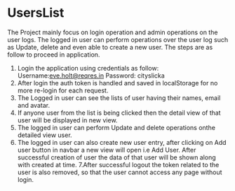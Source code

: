 # UsersList
The Project mainly focus on login operation and admin operations on the user logs. The logged in user can perform operations over the user log such as Update, delete and even able to create a new user. The steps are as follow to proceed in application.
1. Login the application using credentials as follow:
Username:eve.holt@reqres.in
Password: cityslicka
2. After login the auth token is handled and saved in localStorage for no more re-login for each request.
3. The Logged in user can see the lists of user having their names, email and avatar.
4. If anyone user from the list is being clicked then the detail view of that user will be displayed in new view.
5. The logged in user can perform Update and delete operations onthe detailed view user.
6. The logged in user can also create new user entry, after clicking on Add user button in navbar a new view will open i.e Add User. After successful creation of user the data of that user will be shown along with created at time.
7.After successful logout the token related to the user is also removed, so that the user cannot access any page without login.
